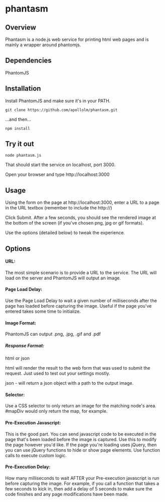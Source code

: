 phantasm
========

## Overview

Phantasm is a node.js web service for printing html web pages and is mainly a wrapper around phantomjs.  

## Dependencies

PhantomJS

## Installation

Install PhantomJS and make sure it's in your PATH.

`git clone https://github.com/apollolm/phantasm.git`

...and then...

`npm install`

## Try it out

`node phantasm.js`

That should start the service on localhost, port 3000.

Open your browser and type http://localhost:3000

## Usage

Using the form on the page at http://localhost:3000, enter a URL to a page in the URL textbox (remember to include the http://)

Click Submit.  After a few seconds, you should see the rendered image at the bottom of the screen (if you've chosen png, jpg or gif formats).

Use the options (detailed below) to tweak the experience.

## Options
#### URL:
The most simple scenario is to provide a URL to the service.  The URL will load on the server and PhantomJS will output an image.


#### Page Load Delay:
Use the Page Load Delay to wait a given number of milliseconds after the page has loaded before capturing the image.  Useful if the page you've entered takes some time to initialize.

#### Image Format:
PhantomJS can output .png, .jpg, .gif and .pdf

##### Response Format:
html or json

html will render the result to the web form that was used to submit the request.  Just used to test out your settings mostly.

json - will return a json object with a path to the output image.

#### Selector:
Use a CSS selector to only return an image for the matching node's area. #mapDiv would only return the map, for example.

#### Pre-Execution Javascript:
This is the good part.
You can send javascript code to be executed in the page that's been loaded before the image is captured.  Use this to modify the page however you'd like.  If the page you're loading uses jQuery, then you can use jQuery functions to hide or show page elements.  Use function calls to execute custom logic.

#### Pre-Execution Delay:
How many milliseconds to wait AFTER your Pre-execution javascript is run before capturing the image.
For example, if you call a function that takes a few seconds to kick in, then add a delay of 5 seconds to make sure the code finishes and any page modifications have been made.







